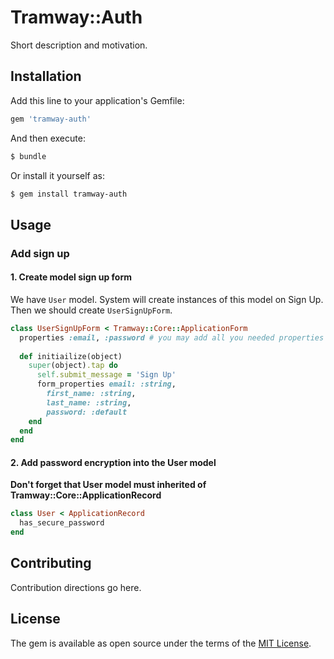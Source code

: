 # Tramway::Auth
Short description and motivation.

## Installation
Add this line to your application's Gemfile:

```ruby
gem 'tramway-auth'
```

And then execute:
```bash
$ bundle
```

Or install it yourself as:
```bash
$ gem install tramway-auth
```

## Usage

### Add sign up

#### 1. Create model sign up form

We have `User` model. System will create instances of this model on Sign Up. Then we should create `UserSignUpForm`.

```ruby
class UserSignUpForm < Tramway::Core::ApplicationForm
  properties :email, :password # you may add all you needed properties here
  
  def initiailize(object)
    super(object).tap do
      self.submit_message = 'Sign Up'
      form_properties email: :string,
        first_name: :string,
        last_name: :string,
        password: :default
    end
  end
end
```

#### 2. Add password encryption into the User model

**Don't forget that User model must inherited of Tramway::Core::ApplicationRecord**

```ruby
class User < ApplicationRecord
  has_secure_password
end
```

## Contributing
Contribution directions go here.

## License
The gem is available as open source under the terms of the [MIT License](http://opensource.org/licenses/MIT).
